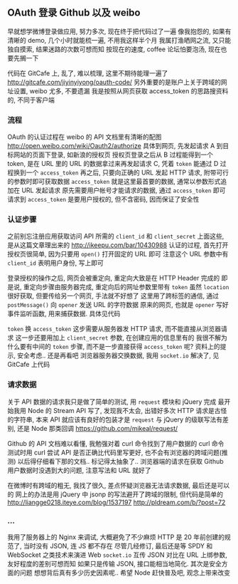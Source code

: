 
OAuth 登录 Github 以及 weibo
------

早就想学微博登录做应用, 努力多次, 现在终于把代码过了一遍
像我抱怨的, 如果有清晰的 demo, 几个小时就能梳一遍, 不用我这样半个月
我属打渔晒网之流, 又只能独自摸索, 结果迷路的次数可想而知
按现在的速度, coffee 论坛怕要泡汤, 现在也要先搁一下

代码在 GitCafe 上, 乱了, 难以梳理, 这里不期待能理一遍了
http://gitcafe.com/jiyinyiyong/oauth-code/
另外重要的是账户上关于跨域的网址设置, weibo 尤多, 不要遗漏
我是按照从网页获取 access_token 的思路搜资料的, 不同于客户端

### 流程

OAuth 的认证过程在 weibo 的 API 文档里有清晰的配图
http://open.weibo.com/wiki/Oauth2/authorize
具体到网页, 先发起请求 A 到目标网站的页面下登录, 如新浪的授权页
授权页登录之后从 B 过程能得到一个 token, 是在 URL 里的
URL 的数据拿过来再发起请求 C, 凭着 `token` 能通过 D 过程换到一个 `access_token`
再之后, 只要向正确的 URL 发起 HTTP 请求, 附带可行的参数时即可获取数据
`access_token` 就是这里最首要的数据, 通常以参数形式追加在 URL 发起请求
原先需要用户帐号才能请求的数据, 通过 `access_token` 即可请求到
`access_token` 是要用户授权的, 但不含密码, 因而保证了安全性

### 认证步骤

之前别忘注册应用获取访问 API 所需的 `client_id` 和 `client_secret`
上面这些, 是从这篇文章理出来的 http://ikeepu.com/bar/10430988
认证的过程, 首先打开授权页很简单, 因为只要用 `open()` 打开固定的 URL 即可
注意这个 URL 参数中有 `client_id` 表明用户身份, 写上即可

登录授权的操作之后, 网页会被重定向, 重定向大致是在 HTTP Header 完成的
即是说, 重定向步骤由服务器完成, 重定向后的网址参数里带有 `token`
虽然 `location` 很好获取, 但要传给另一个网页, 手法就不好想了
这里用了跨标签的通信, 通过 `postMessage()` 向 `opener` 发送 URL 的字符数据
原来的网页, 也就是 `opener` 写好事件监听函数, 用来捕获数据. 具体见代码

`token` 换 `access_token` 这步需要从服务器发 HTTP 请求, 而不能直接从浏览器请求
这一步还要用加上 `client_secret` 参数, 在创建应用的信息里有的
我很不解为什么要有中间的 `token` 步骤, 而不是一步直接获得 `access_token` 呢?
资料上的提示, 安全考虑.. 还是再看吧
浏览器服务器交换数据, 我用 `socket.io` 解决了, 见 GitCafe 上代码

### 请求数据

关于 API 数据的请求我只是做了简单的测试, 用 `request` 模块和 jQuery 完成
最开始我用 Node 的 Stream API 写了, 发现我不太会, 出错好多次
HTTP 请求是古怪的字符串, 本来 API 就应该有良好的包装才是
`request` 与 jQuery 的级联写法有差别, 还是 Node 那类回调
https://github.com/mikeal/request/

Github 的 API 文档难以看懂, 我勉强对着 curl 命令找到了用户数据的 curl 命令
测试时用 curl 尝试 API 是否正确比代码里写更好, 也不会有浏览器的跨域问题(推测)
以后得仔细看下那的文档.. 标记得太抽象了..
浏览器端的请求在获取 Github 用户数据时没遇到大的问题, 注意写法和 URL 就好了

在微博时有跨域的粗无, 我找了很久, 差点怀疑浏览器无法请求数据, 最后还是可以的
网上的办法是用 jQuery 中 jsonp 的写法避开了跨域的限制, 但代码是简单的
http://liangge0218.iteye.com/blog/1537197
http://pldream.com/b/?post=72

### ...

我用了服务器上的 Nginx 来调试, 大概避免了不少麻烦
HTTP 是 20 年前创建的规范了, 当时没有 JSON, 连 JS 都不存在
尽管几经修订, 最后还是等 SPDY 和 WebSocket 之类技术来演进 Web
`socket.io` 互传 JSON 对比在 URL 上绑参数, 友好程度的差别可想而知
如果只是传输 JSON, 接口能相当地简化. 其次是安全方面的问题
想想背后真有多少历史因素呢.. 希望 Node 赶快普及吧, 观念上带来改变
